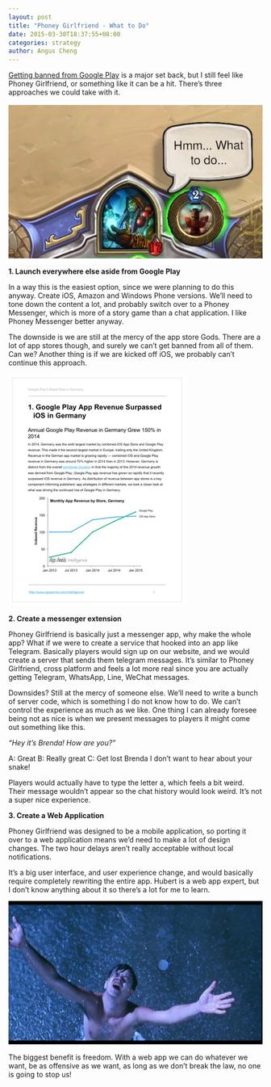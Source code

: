 ```yaml
---
layout: post
title: "Phoney Girlfriend - What to Do"
date: 2015-03-30T18:37:55+08:00
categories: strategy
author: Angus Cheng
---
```


[Getting banned from Google Play](http://ballerindustries.com/2015/03/my-google-play-developer-account-has-been-terminated/) is a major set back, but I still feel like Phoney Girlfriend, or something like it can be a hit. There’s three approaches we could take with it.
<br /><br />
![What to do](/assets/2015-03-30-phoney-girlfriend-what-to-do/what_do.jpg)

**1. Launch everywhere else aside from Google Play**

In a way this is the easiest option, since we were planning to do this anyway. Create iOS, Amazon and Windows Phone versions. We’ll need to tone down the content a lot, and probably switch over to a Phoney Messenger, which is more of a story game than a chat application. I like Phoney Messenger better anyway.

The downside is we are still at the mercy of the app store Gods. There are a lot of app stores though, and surely we can’t get banned from all of them. Can we? Another thing is if we are kicked off iOS, we probably can’t continue this approach.

![What to do](/assets/2015-03-30-phoney-girlfriend-what-to-do/Screen-Shot-2015-03-05-at-11.19.32-pm.png)

**2. Create a messenger extension**

Phoney Girlfriend is basically just a messenger app, why make the whole app? What if we were to create a service that hooked into an app like Telegram. Basically players would sign up on our website, and we would create a server that sends them telegram messages. It’s similar to Phoney Girlfriend, cross platform and feels a lot more real since you are actually getting Telegram, WhatsApp, Line, WeChat messages.

Downsides? Still at the mercy of someone else. We’ll need to write a bunch of server code, which is something I do not know how to do. We can’t control the experience as much as we like. One thing I can already foresee being not as nice is when we present messages to players it might come out something like this.

*“Hey it’s Brenda! How are you?”*

A: Great
B: Really great
C: Get lost Brenda I don’t want to hear about your snake!

Players would actually have to type the letter a, which feels a bit weird. Their message wouldn’t appear so the chat history would look weird. It’s not a super nice experience.

**3. Create a Web Application**

Phoney Girlfriend was designed to be a mobile application, so porting it over to a web application means we’d need to make a lot of design changes. The two hour delays aren’t really acceptable without local notifications.

It’s a big user interface, and user experience change, and would basically require completely rewriting the entire app. Hubert is a web app expert, but I don’t know anything about it so there’s a lot for me to learn.

![What to do](/assets/2015-03-30-phoney-girlfriend-what-to-do/freedom.jpg)

The biggest benefit is freedom. With a web app we can do whatever we want, be as offensive as we want, as long as we don’t break the law, no one is going to stop us!

